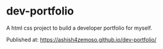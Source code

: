 # dev-portfolio
A html css project to build a developer portfolio for myself.

Published at: https://ashish4zemoso.github.io/dev-portfolio/

